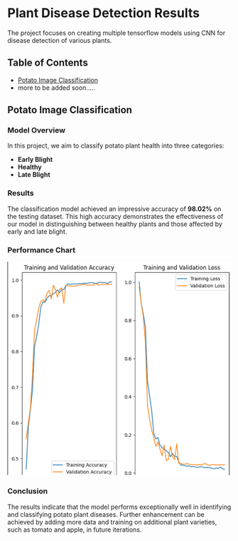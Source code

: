 # Plant Disease Detection Results
The project focuses on creating multiple tensorflow models using CNN for disease detection of various plants.

## Table of Contents
- [Potato Image Classification](#potato-image-classification)
- more to be added soon.....

## Potato Image Classification

### Model Overview
In this project, we aim to classify potato plant health into three categories: 

- **Early Blight**
- **Healthy**
- **Late Blight**

### Results
The classification model achieved an impressive accuracy of **98.02%** on the testing dataset. This high accuracy demonstrates the effectiveness of our model in distinguishing between healthy plants and those affected by early and late blight.


### Performance Chart
![Performance Chart](assets/images/potato_result_graph.png)


### Conclusion
The results indicate that the model performs exceptionally well in identifying and classifying potato plant diseases. Further enhancement can be achieved by adding more data and training on additional plant varieties, such as tomato and apple, in future iterations.

